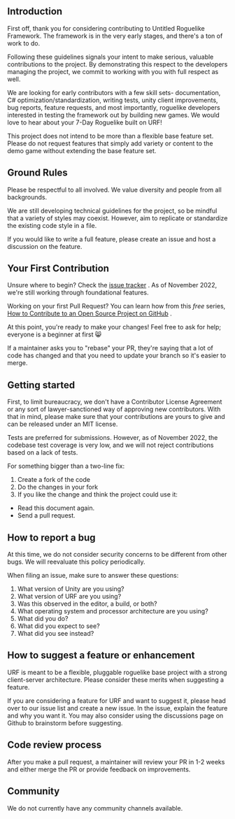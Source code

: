 ## Introduction

First off, thank you for considering contributing to Untitled Roguelike
Framework. The framework is in the very early stages, and there's a ton of work
to do.

Following these guidelines signals your intent to make serious, valuable
contributions to the project. By demonstrating this respect to the developers
managing the project, we commit to working with you with full respect as well.

We are looking for early contributors with a few skill sets- documentation, C#
optimization/standardization, writing tests, unity client improvements, bug
reports, feature requests, and most importantly, roguelike developers interested
in testing the framework out by building new games. We would love to hear about
your 7-Day Roguelike built on URF!

This project does not intend to be more than a flexible base feature set. Please
do not request features that simply add variety or content to the demo game
without extending the base feature set.

## Ground Rules

Please be respectful to all involved. We value diversity and people from all
backgrounds.

We are still developing technical guidelines for the project, so be mindful that
a variety of styles may coexist. However, aim to replicate or standardize the
existing code style in a file.

If you would like to write a full feature, please create an issue and host a
discussion on the feature.

## Your First Contribution

Unsure where to begin? Check
the [issue tracker](https://github.com/awilsoncs/Untitled-Roguelike-Framework/issues?q=is%3Aissue+is%3Aopen)
. As of November 2022, we're still working through foundational features.

Working on your first Pull Request? You can learn how from this *free*
series, [How to Contribute to an Open Source Project on GitHub](https://egghead.io/series/how-to-contribute-to-an-open-source-project-on-github)
.

At this point, you're ready to make your changes! Feel free to ask for help;
everyone is a beginner at first :smile_cat:

If a maintainer asks you to "rebase" your PR, they're saying that a lot of code
has changed and that you need to update your branch so it's easier to merge.

## Getting started

First, to limit bureaucracy, we don't have a Contributor License Agreement or
any sort of lawyer-sanctioned way of approving new contributors. With that in
mind, please make sure that your contributions are yours to give and can be
released under an MIT license.

Tests are preferred for submissions. However, as of November 2022, the codebase
test coverage is very low, and we will not reject contributions based on a lack
of tests.

For something bigger than a two-line fix:

1. Create a fork of the code
2. Do the changes in your fork
3. If you like the change and think the project could use it:
 * Read this document again.
 * Send a pull request.

## How to report a bug

At this time, we do not consider security concerns to be different from other
bugs. We will reevaluate this policy periodically.

When filing an issue, make sure to answer these questions:

1. What version of Unity are you using?
2. What version of URF are you using?
3. Was this observed in the editor, a build, or both?
4. What operating system and processor architecture are you using?
5. What did you do?
6. What did you expect to see?
7. What did you see instead?

## How to suggest a feature or enhancement

URF is meant to be a flexible, pluggable roguelike base project with a strong
client-server architecture. Please consider these merits when suggesting a
feature.

If you are considering a feature for URF and want to suggest it, please head
over to our issue list and create a new issue. In the issue, explain the feature
and why you want it. You may also consider using the discussions page on Github
to brainstorm before suggesting.

## Code review process

After you make a pull request, a maintainer will review your PR in 1-2 weeks and
either merge the PR or provide feedback on improvements.

## Community

We do not currently have any community channels available.
